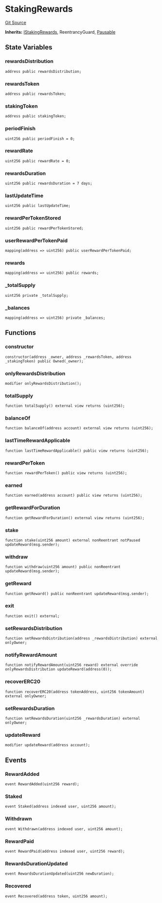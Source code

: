 # StakingRewards
[Git Source](https://github.com/alchemix-finance/alchemix-v2-dao/blob/d8d0b0d485c418b8ae578e8607716a71a6b37bf6/src/gauges/StakingRewards.sol)

**Inherits:**
[IStakingRewards](/src/interfaces/synthetix/IStakingRewards.sol/contract.IStakingRewards.md), ReentrancyGuard, [Pausable](/src/external/Pausable.sol/contract.Pausable.md)


## State Variables
### rewardsDistribution

```solidity
address public rewardsDistribution;
```


### rewardsToken

```solidity
address public rewardsToken;
```


### stakingToken

```solidity
address public stakingToken;
```


### periodFinish

```solidity
uint256 public periodFinish = 0;
```


### rewardRate

```solidity
uint256 public rewardRate = 0;
```


### rewardsDuration

```solidity
uint256 public rewardsDuration = 7 days;
```


### lastUpdateTime

```solidity
uint256 public lastUpdateTime;
```


### rewardPerTokenStored

```solidity
uint256 public rewardPerTokenStored;
```


### userRewardPerTokenPaid

```solidity
mapping(address => uint256) public userRewardPerTokenPaid;
```


### rewards

```solidity
mapping(address => uint256) public rewards;
```


### _totalSupply

```solidity
uint256 private _totalSupply;
```


### _balances

```solidity
mapping(address => uint256) private _balances;
```


## Functions
### constructor


```solidity
constructor(address _owner, address _rewardsToken, address _stakingToken) public Owned(_owner);
```

### onlyRewardsDistribution


```solidity
modifier onlyRewardsDistribution();
```

### totalSupply


```solidity
function totalSupply() external view returns (uint256);
```

### balanceOf


```solidity
function balanceOf(address account) external view returns (uint256);
```

### lastTimeRewardApplicable


```solidity
function lastTimeRewardApplicable() public view returns (uint256);
```

### rewardPerToken


```solidity
function rewardPerToken() public view returns (uint256);
```

### earned


```solidity
function earned(address account) public view returns (uint256);
```

### getRewardForDuration


```solidity
function getRewardForDuration() external view returns (uint256);
```

### stake


```solidity
function stake(uint256 amount) external nonReentrant notPaused updateReward(msg.sender);
```

### withdraw


```solidity
function withdraw(uint256 amount) public nonReentrant updateReward(msg.sender);
```

### getReward


```solidity
function getReward() public nonReentrant updateReward(msg.sender);
```

### exit


```solidity
function exit() external;
```

### setRewardsDistribution


```solidity
function setRewardsDistribution(address _rewardsDistribution) external onlyOwner;
```

### notifyRewardAmount


```solidity
function notifyRewardAmount(uint256 reward) external override onlyRewardsDistribution updateReward(address(0));
```

### recoverERC20


```solidity
function recoverERC20(address tokenAddress, uint256 tokenAmount) external onlyOwner;
```

### setRewardsDuration


```solidity
function setRewardsDuration(uint256 _rewardsDuration) external onlyOwner;
```

### updateReward


```solidity
modifier updateReward(address account);
```

## Events
### RewardAdded

```solidity
event RewardAdded(uint256 reward);
```

### Staked

```solidity
event Staked(address indexed user, uint256 amount);
```

### Withdrawn

```solidity
event Withdrawn(address indexed user, uint256 amount);
```

### RewardPaid

```solidity
event RewardPaid(address indexed user, uint256 reward);
```

### RewardsDurationUpdated

```solidity
event RewardsDurationUpdated(uint256 newDuration);
```

### Recovered

```solidity
event Recovered(address token, uint256 amount);
```

